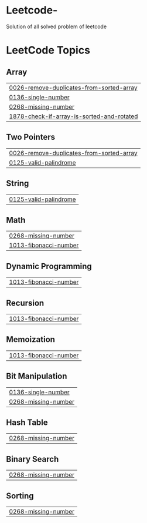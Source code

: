 # Leetcode-
Solution of all solved problem of leetcode 

<!---LeetCode Topics Start-->
# LeetCode Topics
## Array
|  |
| ------- |
| [0026-remove-duplicates-from-sorted-array](https://github.com/Pranaychirde/Leetcode-/tree/master/0026-remove-duplicates-from-sorted-array) |
| [0136-single-number](https://github.com/Pranaychirde/Leetcode-/tree/master/0136-single-number) |
| [0268-missing-number](https://github.com/Pranaychirde/Leetcode-/tree/master/0268-missing-number) |
| [1878-check-if-array-is-sorted-and-rotated](https://github.com/Pranaychirde/Leetcode-/tree/master/1878-check-if-array-is-sorted-and-rotated) |
## Two Pointers
|  |
| ------- |
| [0026-remove-duplicates-from-sorted-array](https://github.com/Pranaychirde/Leetcode-/tree/master/0026-remove-duplicates-from-sorted-array) |
| [0125-valid-palindrome](https://github.com/Pranaychirde/Leetcode-/tree/master/0125-valid-palindrome) |
## String
|  |
| ------- |
| [0125-valid-palindrome](https://github.com/Pranaychirde/Leetcode-/tree/master/0125-valid-palindrome) |
## Math
|  |
| ------- |
| [0268-missing-number](https://github.com/Pranaychirde/Leetcode-/tree/master/0268-missing-number) |
| [1013-fibonacci-number](https://github.com/Pranaychirde/Leetcode-/tree/master/1013-fibonacci-number) |
## Dynamic Programming
|  |
| ------- |
| [1013-fibonacci-number](https://github.com/Pranaychirde/Leetcode-/tree/master/1013-fibonacci-number) |
## Recursion
|  |
| ------- |
| [1013-fibonacci-number](https://github.com/Pranaychirde/Leetcode-/tree/master/1013-fibonacci-number) |
## Memoization
|  |
| ------- |
| [1013-fibonacci-number](https://github.com/Pranaychirde/Leetcode-/tree/master/1013-fibonacci-number) |
## Bit Manipulation
|  |
| ------- |
| [0136-single-number](https://github.com/Pranaychirde/Leetcode-/tree/master/0136-single-number) |
| [0268-missing-number](https://github.com/Pranaychirde/Leetcode-/tree/master/0268-missing-number) |
## Hash Table
|  |
| ------- |
| [0268-missing-number](https://github.com/Pranaychirde/Leetcode-/tree/master/0268-missing-number) |
## Binary Search
|  |
| ------- |
| [0268-missing-number](https://github.com/Pranaychirde/Leetcode-/tree/master/0268-missing-number) |
## Sorting
|  |
| ------- |
| [0268-missing-number](https://github.com/Pranaychirde/Leetcode-/tree/master/0268-missing-number) |
<!---LeetCode Topics End-->